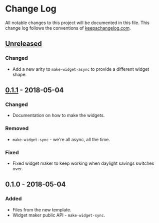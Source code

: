 # Change Log
All notable changes to this project will be documented in this file. This change log follows the conventions of [keepachangelog.com](http://keepachangelog.com/).

## [Unreleased]
### Changed
- Add a new arity to `make-widget-async` to provide a different widget shape.

## [0.1.1] - 2018-05-04
### Changed
- Documentation on how to make the widgets.

### Removed
- `make-widget-sync` - we're all async, all the time.

### Fixed
- Fixed widget maker to keep working when daylight savings switches over.

## 0.1.0 - 2018-05-04
### Added
- Files from the new template.
- Widget maker public API - `make-widget-sync`.

[Unreleased]: https://github.com/your-name/is-my-friend-cheating/compare/0.1.1...HEAD
[0.1.1]: https://github.com/your-name/is-my-friend-cheating/compare/0.1.0...0.1.1
